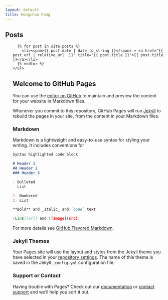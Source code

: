 ```yaml
---
layout: default
title: Hongchao Fang
---
```

## Posts
<ul class="posts">

	  {% for post in site.posts %}
	    <li><span>{{ post.date | date_to_string }}</span> » <a href="{{ post.url | relative_url  }}" title="{{ post.title }}">{{ post.title }}</a></li>
	  {% endfor %}
	</ul>

## Welcome to GitHub Pages

You can use the [editor on GitHub](https://github.com/ColeFang/NeuCS5520_projects/edit/main/README.md) to maintain and preview the content for your website in Markdown files.

Whenever you commit to this repository, GitHub Pages will run [Jekyll](https://jekyllrb.com/) to rebuild the pages in your site, from the content in your Markdown files.

### Markdown

Markdown is a lightweight and easy-to-use syntax for styling your writing. It includes conventions for

```markdown
Syntax highlighted code block

# Header 1
## Header 2
### Header 3

- Bulleted
- List

1. Numbered
2. List

**Bold** and _Italic_ and `Code` text

[Link](url) and ![Image](src)
```

For more details see [GitHub Flavored Markdown](https://guides.github.com/features/mastering-markdown/).

### Jekyll Themes

Your Pages site will use the layout and styles from the Jekyll theme you have selected in your [repository settings](https://github.com/ColeFang/NeuCS5520_projects/settings/pages). The name of this theme is saved in the Jekyll `_config.yml` configuration file.

### Support or Contact

Having trouble with Pages? Check out our [documentation](https://docs.github.com/categories/github-pages-basics/) or [contact support](https://support.github.com/contact) and we’ll help you sort it out.

